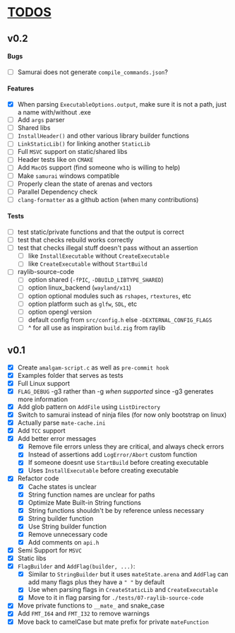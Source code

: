 # [TODOS](https://github.com/TomasBorquez/mate.h/issues/9)

## v0.2

#### Bugs
- [ ] Samurai does not generate `compile_commands.json`?

#### Features
- [x] When parsing `ExecutableOptions.output`, make sure it is not a path, just a name with/without .exe
- [ ] Add `args` parser
- [ ] Shared libs
- [ ] `InstallHeader()` and other various library builder functions
- [ ] `LinkStaticLib()` for linking another `StaticLib`
- [ ] Full `MSVC` support on static/shared libs
- [ ] Header tests like on `CMAKE`
- [ ] Add `MacOS` support (find someone who is willing to help)
- [ ] Make `samurai` windows compatible
- [ ] Properly clean the state of arenas and vectors
- [ ] Parallel Dependency check
- [ ] `clang-formatter` as a github action (when many contributions)

#### Tests
- [ ] test static/private functions and that the output is correct 
- [ ] test that checks rebuild works correctly
- [ ] test that checks illegal stuff doesn't pass without an assertion
    - [ ] like `InstallExecutable` without `CreateExecutable`
    - [ ] like `CreateExecutable` without `StartBuild`
- [ ] raylib-source-code
    - [ ] option shared (`-fPIC`, `-DBUILD_LIBTYPE_SHARED`)
    - [ ] option linux_backend (`wayland/x11`)
    - [ ] option optional modules such as `rshapes`, `rtextures`, etc
    - [ ] option platform such as `glfw`, `SDL`, etc
    - [ ] option opengl version
    - [ ] default config from `src/config.h` else `-DEXTERNAL_CONFIG_FLAGS`
    - [ ] ^ for all use as inspiration `build.zig` from raylib

## v0.1
- [x] Create `amalgam-script.c` as well as `pre-commit hook`
- [x] Examples folder that serves as tests
- [x] Full Linux support
- [x] `FLAG_DEBUG` -g3 rather than -g *when supported* since -g3 generates more information
- [x] Add glob pattern on `AddFile` using `ListDirectory`
- [x] Switch to samurai instead of ninja files (for now only bootstrap on linux)
- [x] Actually parse `mate-cache.ini`
- [x] Add `TCC` support
- [x] Add better error messages
    - [x] Remove file errors unless they are critical, and always check errors
    - [x] Instead of assertions add `LogError/Abort` custom function
    - [x] If someone doesnt use `StartBuild` before creating executable
    - [x] Uses `InstallExecutable` before creating executable
- [x] Refactor code
    - [x] Cache states is unclear
    - [x] String function names are unclear for paths
    - [x] Optimize Mate Built-in String functions
    - [x] String functions shouldn't be by reference unless necessary
    - [x] String builder function
    - [x] Use String builder function
    - [x] Remove unnecessary code
    - [x] Add comments on `api.h`
- [x] Semi Support for `MSVC` 
- [x] Static libs 
- [x] `FlagBuilder` and `AddFlag(builder, ...)`:
    - [x] Similar to `StringBuilder` but it uses `mateState.arena` and `AddFlag` can add many flags plus they have a `" "` by default
    - [x] Use when parsing flags in `CreateStaticLib` and `CreateExecutable`
    - [x] Move to it in flag parsing for `./tests/07-raylib-source-code`
- [x] Move private functions to `__mate_` and snake_case
- [x] Add `FMT_I64` and `FMT_I32` to remove warnings
- [x] Move back to camelCase but mate prefix for private `mateFunction`
